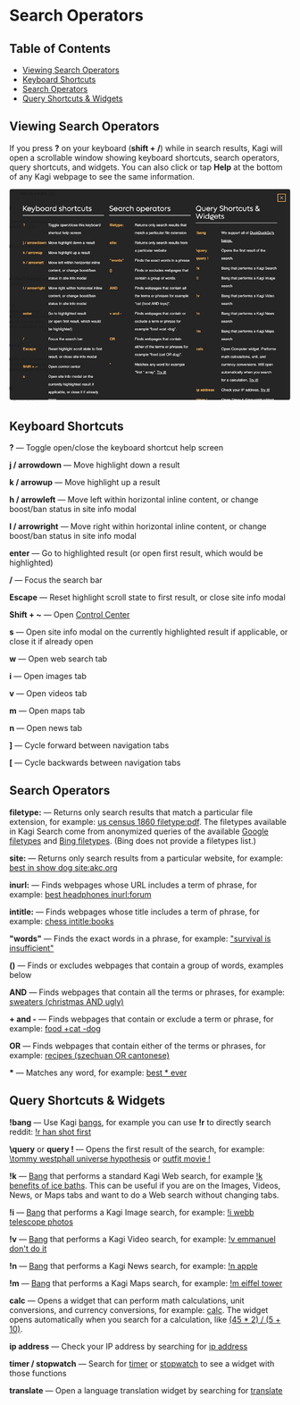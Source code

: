 # Search Operators

## Table of Contents
- [Viewing Search Operators](#viewing-search-operators)
- [Keyboard Shortcuts](#keyboard-shortcuts)
- [Search Operators](#search-operators-1)
- [Query Shortcuts & Widgets](#query-shortcuts--widgets)

## Viewing Search Operators

If you press **?** on your keyboard (**shift + /**) while in search results, Kagi will open a scrollable window showing keyboard shortcuts, search operators, query shortcuts, and widgets. You can also click or tap **Help** at the bottom of any Kagi webpage to see the same information.

<img src="media/search_operators.jpeg" width="675" alt="Search Operators">

## Keyboard Shortcuts

**?** — Toggle open/close the keyboard shortcut help screen

**j / arrowdown** — Move highlight down a result

**k / arrowup** — Move highlight up a result

**h / arrowleft** — Move left within horizontal inline content, or change boost/ban status in site info modal

**l / arrowright** — Move right within horizontal inline content, or change boost/ban status in site info modal

**enter** — Go to highlighted result (or open first result, which would be highlighted)

**/** — Focus the search bar

**Escape** — Reset highlight scroll state to first result, or close site info modal

**Shift + \~** — Open [Control Center](../getting-started/control-center.md)

**s** — Open site info modal on the currently highlighted result if applicable, or close it if already open

**w** — Open web search tab

**i** — Open images tab

**v** — Open videos tab

**m** — Open maps tab

**n** — Open news tab

**]** — Cycle forward between navigation tabs

**[** — Cycle backwards between navigation tabs

## Search Operators

**filetype:** — Returns only search results that match a particular file extension, for example: [us census 1860 filetype:pdf](https://kagi.com/search?q=us+census+1860+filetype%3Apdf). The filetypes available in Kagi Search come from anonymized queries of the available [Google filetypes](https://developers.google.com/search/docs/crawling-indexing/indexable-file-types) and [Bing filetypes](https://blogs.bing.com/webmaster/2012/10/19/advanced-query-operators-filetype-ext-understanding-the-differences/). (Bing does not provide a filetypes list.)

**site:** — Returns only search results from a particular website, for example: [best in show dog site:akc.org](https://kagi.com/search?q=best+in+show+dog+site%3Aakc.org)

**inurl:** — Finds webpages whose URL includes a term of phrase, for example: [best headphones inurl:forum](https://kagi.com/search?q=best+headphones+inurl%3Aforum)

**intitle:** — Finds webpages whose title includes a term of phrase, for example: [chess intitle:books](https://kagi.com/search?q=chess+intitle%3Abooks)

**"words"** — Finds the exact words in a phrase, for example: ["survival is insufficient"](https://kagi.com/search?q=%22survival+is+insufficient%22)

**()** — Finds or excludes webpages that contain a group of words, examples below

**AND** — Finds webpages that contain all the terms or phrases, for example: [sweaters (christmas AND ugly)](https://kagi.com/search?q=sweaters+%28christmas+AND+ugly%29)

**+ and -**  — Finds webpages that contain or exclude a term or phrase, for example: [food +cat -dog](https://kagi.com/search?q=food+%2Bcat+-dog)

**OR** — Finds webpages that contain either of the terms or phrases, for example: [recipes (szechuan OR cantonese)](https://kagi.com/search?q=recipes+%28szechuan+OR+cantonese%29)

<b>\*</b> — Matches any word, for example: [best * ever](https://kagi.com/search?q=best+*+ever)

## Query Shortcuts & Widgets

**!bang** — Use Kagi [bangs](bangs.md), for example you can use **!r** to directly search reddit: [!r han shot first](https://kagi.com/search?q=!r%20han%20shot%20first)

**\query** or **query !** — Opens the first result of the search, for example: [\tommy westphall universe hypothesis](https://kagi.com/search?q=%5Ctommy%20westphall%20universe%20hypothesis) or [outfit movie !](https://kagi.com/search?q=outfit%20movie%20!)

**!k** — [Bang](bangs.md) that performs a standard Kagi Web search, for example [!k benefits of ice baths](https://kagi.com/search?q=!k%20benefits%20of%20ice%20baths). This can be useful if you are on the Images, Videos, News, or Maps tabs and want to do a Web search without changing tabs.

**!i** — [Bang](bangs.md) that performs a Kagi Image search, for example: [!i webb telescope photos](https://kagi.com/search?q=!i%20webb%20telescope%20photos)

**!v** — [Bang](bangs.md) that performs a Kagi Video search, for example: [!v emmanuel don't do it](https://kagi.com/search?q=!v%20emmanuel+don%27t+do+it)

**!n** — [Bang](bangs.md) that performs a Kagi News search, for example: [!n apple](https://kagi.com/search?q=!n%20apple)

**!m** — [Bang](bangs.md) that performs a Kagi Maps search, for example: [!m eiffel tower](https://kagi.com/search?q=!m%20eiffel%20tower)

**calc** — Opens a widget that can perform math calculations, unit conversions, and currency conversions, for example: [calc](https://kagi.com/search?q=calc). The widget opens automatically when you search for a calculation, like [(45 * 2) / (5 + 10)](https://kagi.com/search?q=%2845+*+2%29+%2F+%285+%2B+10%29).

**ip address** — Check your IP address by searching for [ip address](https://kagi.com/search?q=ip%20address)

**timer / stopwatch** — Search for [timer](https://kagi.com/search?q=timer) or [stopwatch](https://kagi.com/search?q=stopwatch) to see a widget with those functions

**translate** — Open a language translation widget by searching for [translate](https://kagi.com/search?q=translate)
